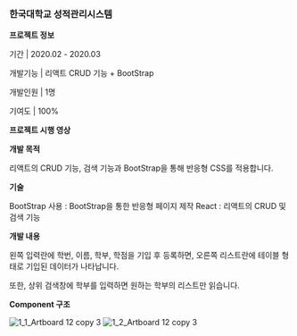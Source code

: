 ### 한국대학교 성적관리시스템

**프로젝트 정보**

기간 | 2020.02 - 2020.03

개발기능 | 리액트 CRUD 기능 + BootStrap

개발인원 | 1명

기여도 | 100%


**프로젝트 시행 영상**


**개발 목적**

리액트의 CRUD 기능, 검색 기능과 BootStrap을 통해 반응형 CSS를 적용합니다.



**기술**

BootStrap 사용 : BootStrap을 통한 반응형 페이지 제작
React : 리액트의 CRUD 및 검색 기능



**개발 내용**

왼쪽 입력란에 학번, 이름, 학부, 학점을 기입 후 등록하면, 오른쪽 리스트란에 테이블 형태로 기입된 데이터가 나타납니다.

또한, 상위 검색창에 학부를 입력하면 원하는 학부의 리스트만 읽습니다.



**Component 구조**

![1_1_Artboard 12 copy 3](https://user-images.githubusercontent.com/56074618/81714465-0d830000-94b2-11ea-999e-1c1c09534126.jpg)
![1_2_Artboard 12 copy 3](https://user-images.githubusercontent.com/56074618/81714469-0eb42d00-94b2-11ea-86c7-0e6ff2081048.jpg)
